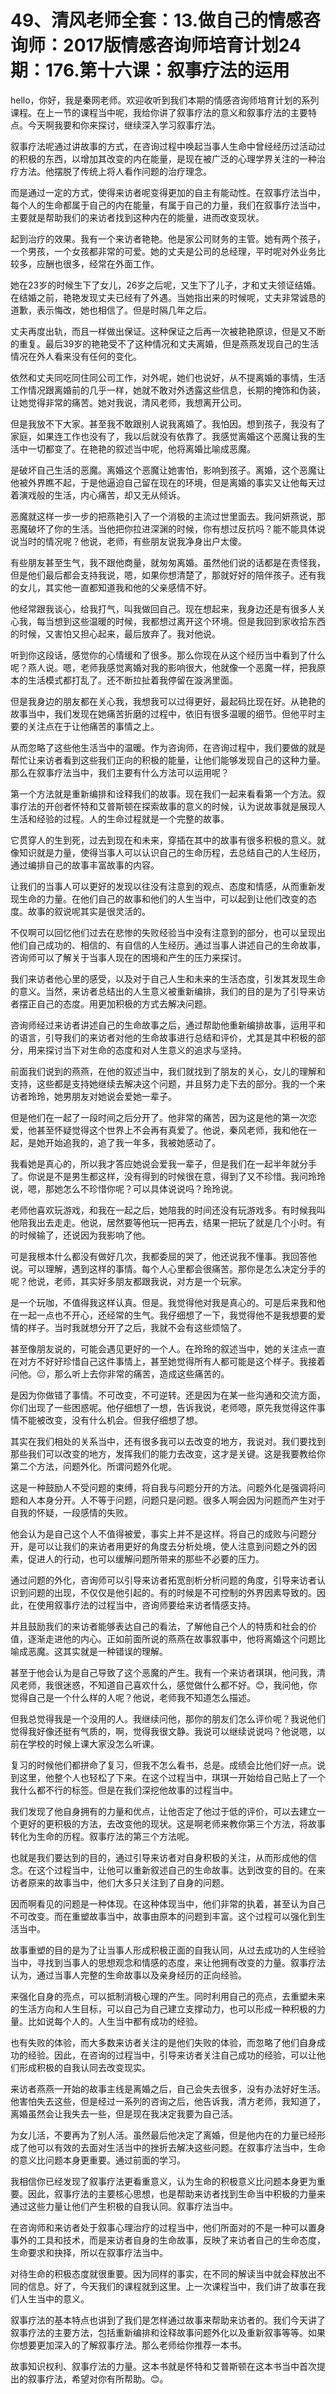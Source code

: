 # 49、清风老师全套：13.做自己的情感咨询师：2017版情感咨询师培育计划24期：176.第十六课：叙事疗法的运用

hello，你好，我是秦网老师。欢迎收听到我们本期的情感咨询师培育计划的系列课程。在上一节的课程当中呢，我给你讲了叙事疗法的意义和叙事疗法的主要特点。今天啊我要和你来探讨，继续深入学习叙事疗法。

叙事疗法呢通过讲故事的方式，在咨询过程中唤起当事人生命中曾经经历过活动过的积极的东西，以增加其改变的内在能量，是现在被广泛的心理学界关注的一种治疗方法。他摆脱了传统上将人看作问题的治疗理念。

而是通过一定的方式，使得来访者呢变得更加的自主有能动性。在叙事疗法当中，每个人的生命都属于自己的内在能量，有属于自己的力量，我们在叙事疗法当中，主要就是帮助我们的来访者找到这种内在的能量，进而改变现状。

起到治疗的效果。我有一个来访者艳艳。他是家公司财务的主管。她有两个孩子，一个男孩，一个女孩都非常的可爱。她的丈夫是公司的总经理，平时呢对外业务比较多，应酬也很多，经常在外面工作。

她在23岁的时候生下了女儿，26岁之后呢，又生下了儿子，才和丈夫领证结婚。在结婚之前，艳艳发现丈夫已经有了外遇。当她指出来的时候呢，丈夫非常诚恳的道歉，表示悔改，她也相信了。但是时隔几年之后。

丈夫再度出轨，而且一样做出保证。这种保证之后再一次被艳艳原谅，但是又不断的重复。最后39岁的艳艳受不了这种情况和丈夫离婚，但是燕燕发现自己的生活情况在外人看来没有任何的变化。

依然和丈夫同吃同住同公司工作，对外呢，她们也说好，从不提离婚的事情，生活工作情况跟离婚前的几乎一样，她就不敢对外透露这些信息，长期的掩饰和伪装，让她觉得非常的痛苦。她对我说，清风老师，我想离开公司。

但是我放不下大家。甚至我不敢跟别人说我离婚了。我怕因。想到孩子，我没有了家庭，如果连工作也没有了，我以后就没有依靠了。我感觉离婚这个恶魔让我的生活中一切都变了。在艳艳的叙述当中呢，他将离婚比喻成恶魔。

是破坏自己生活的恶魔。离婚这个恶魔让她害怕，影响到孩子。离婚，这个恶魔让他被外界瞧不起，于是他逼迫自己留在现在的环境，但是离婚的事实又让他每天过着演戏般的生活，内心痛苦，却又无从倾诉。

恶魔就这样一步一步的把燕艳引入了一个消极的主流过世里面去。我问妍燕说，那恶魔破坏了你的生活。当他把你拉进深渊的时候，你有想过反抗吗？能不能具体说说当时的情况呢？他说，老师，有些朋友说我净身出户太傻。

有些朋友甚至生气，我不跟他商量，就匆匆离婚。虽然他们说的话都是在责怪我，但是他们最后都会支持我说，嗯，如果你想清楚了，那就好好的陪伴孩子。还有我的女儿，其实他一直都知道我和他的父亲感情不好。

他经常跟我谈心，给我打气，叫我做回自己。现在想起来，我身边还是有很多人关心我，每当想到这些温暖的时候，我都想过离开这个环境。但是我回到家收拾东西的时候，又害怕又担心起来，最后放弃了。我对他说。

听到你这段话，感觉你的心情缓和了很多。那么你现在从这个经历当中看到了什么呢？燕人说。嗯，老师我感觉离婚对我的影响很大，他就像一个恶魔一样，把我原本的生活模式都打乱了。还不断拉扯着我停留在漩涡里面。

但是我身边的朋友都在关心我，我想我可以过得更好，最起码比现在好。从艳艳的故事当中，我们发现在她痛苦折磨的过程中，依旧有很多温暖的细节。但他平时主要的关注点在于让他痛苦的事情之上。

从而忽略了这些他生活当中的温暖。作为咨询师，在咨询过程中，我们要做的就是帮忙让来访者看到这些我们正向的积极的能量，让他们能够发现自己的这种力量。那么在叙事疗法当中，我们主要有什么方法可以运用呢？

第一个方法就是重新编排和诠释我们的故事。现在我们一起来看看第一个方法。叙事疗法的开创者怀特和艾普斯顿在探索故事的意义的时候，认为说故事就是展现人生活和经验的过程。人的生命过程就是一个完整的故事。

它贯穿人的生到死，过去到现在和未来，穿插在其中的故事有很多积极的意义。就像知识就是力量，使得当事人可以认识自己的生命历程，去总结自己的人生经历，通过编排自己的故事丰富故事的内容。

让我们的当事人可以更好的发现以往没有注意到的观点、态度和情感，从而重新发现生命的力量。在他们自己的故事和他们的人生当中，可以起到让他们改变的态度。故事的叙说呢其实是很灵活的。

不仅啊可以回忆他们过去在悲惨的失败经验当中没有注意到的部分，也可以呈现出他们自己成功的、相信的、有自信的人生经历。通过当事人讲述自己的生命故事，咨询师可以了解关于当事人现在的困境和产生的压力来探讨。

我们来访者他心里的感受，以及对于自己人生和未来的生活态度，引发其发现生命的意义。当然，来访者总结出的人生意义被重新编排，我们的目的是为了引导来访者摆正自己的态度。用更加积极的方式去解决问题。

咨询师经过来访者讲述自己的生命故事之后，通过帮助他重新编排故事，运用平和的语言，引导我们的来访者对他的生命故事进行总结和评价，尤其是其中积极的部分，用来探讨当下对生命的态度和对人生意义的追求与坚持。

前面我们说到的燕燕，在他的叙述当中，我们就找到了朋友的关心，女儿的理解和支持，这些都是支持她继续去解决这个问题，并且努力走下去的部分。我的一个来访者玲玲，她男朋友对她说会爱她一辈子。

但是他们在一起了一段时间之后分开了。他非常的痛苦，因为这是他的第一次恋爱，他甚至怀疑觉得这个世界上不会再有真爱了。他说，秦风老师，我和他在一起，是她开始追我的，追了我一年多，我被她感动了。

我看她是真心的，所以我才答应她说会爱我一辈子，但是我们在一起半年就分手了。你说是不是男生都这样，没有得到的时候很在意，得到了又不珍惜。我问玲玲说，嗯，那她怎么不珍惜你呢？可以具体说说吗？玲玲说。

老师他喜欢玩游戏，和我在一起之后，她陪我的时间还没有玩游戏多。有时候我叫他陪我出去走走。他说，居然要等他玩一把再去，结果一把玩了就是几个小时。有的时候输了，还说因为我影响了他。

可是我根本什么都没有做好几次，我都委屈的哭了，他还说我不懂事。我回答他说。可以理解，遇到这样的事情。每个人心里都会很痛苦。那你是怎么决定分手的呢？他说，老师，其实好多朋友都跟我说，对方是一个玩家。

是一个玩咖，不值得我这样认真。但是。我觉得他对我是真心的。可是后来我和他在一起一点也不开心，还经常的生气。我仔细想了一下，我觉得他不是我想要的爱情的样子。当时我就想分开了之后，我就不会有这些烦恼了。

甚至像朋友说的，可能会遇见更好的一个人。在玲玲的叙述当中，她的关注点一直在对方不好好珍惜自己这件事情上，甚至她觉得所有人都可能是这个样子。我接着问他。😔，那么听上去你非常的痛苦，造成这些痛苦的。

是因为你做错了事情。不可改变，不可逆转。还是因为在某一些沟通和交流方面，你们出现了一些困惑呢。他仔细想了一想，告诉我说，老师嗯，原先我觉得这件事情不能被改变，没有什么机会。但我仔细想了想。

其实在我们相处的关系当中，还有很多我可以去改变的地方，我说对。我们要找到那些我们可以改变的地方，发挥我们的能力去改变，这才是关键。这是我要教给你第二个方法，问题外化。所谓问题外化呢。

这是一种鼓励人不受问题的束缚，将自我与问题分开的方法。问题外化是强调将问题和人本身分开。人不等于问题，问题只是问题。很多人啊会因为问题而产生对于自我的怀疑，一段感情的失败。

他会认为是自己这个人不值得被爱，事实上并不是这样。将自己的成败与问题分开，是可以让我们的来访者用更好的角度去分析处境，使人注意到问题之外的因素，促进人的行动，也可以缓解问题所带来的那些不必要的压力。

通过问题的外化，咨询师可以引导来访者拓宽剖析分析问题的角度，引导来访者认识到问题的出现，不仅仅是他引起的。有的时候是不可控制的外界因素导致的。因此，在使用叙事疗法的过程当中，咨询师要给来访者情感支持。

并且鼓励我们的来访者能够表达自己的看法，了解他自己个人的特质和社会的价值，逐渐走进他的内心。正如前面所说的燕燕在故事叙事中，他将离婚这个问题比喻成恶魔。这其实就是一种错误的理解。

甚至于他会认为是自己导致了这个恶魔的产生。我有一个来访者琪琪，他问我，清风老师，我很迷惑，不知道自己喜欢什么，感觉做什么都不好。😊，我问他，你觉得自己是一个什么样的人呢？他说，老师我不知道怎么描述。

但我总觉得我是一个没用的人。我继续问他，那你的朋友们怎么评价呢？我说他们觉得我好像还挺有气质的，啊，觉得我很文静。我说可以继续说说吗？他说嗯，以前在学校的时候上课大家没怎么听课。

复习的时候他们都拼命了复习，但我不怎么看书，总是。成绩会比他们好一点。说到这里，他整个人也轻松了下来。在这个过程当中，琪琪一开始给自己贴上了一个我什么都不行的标签。但是在我们深挖他故事的过程当中。

我们发现了他自身拥有的力量和优点，让他否定了他过于低的评价，可以去建立一个更好的更积极的方法，去改变他的现状。这是啊老师来教你第三个方法，将故事转化为生命的历程。叙事疗法的第三个方法呢。

也就是我们要达到的目的，通过引导来访者对自身积极的关注，从而形成他的信念。在这个过程当中，让他可以重新叙述自己的生命故事。达到改变的目的。在来访者原来的故事当中，他们大多只关注到了自身的问题。

因而啊看见的问题是一种体现。在这种体现当中，他们非常的执着，甚至认为自己不可改变。而在重塑故事当中，故事由原本的问题到丰富。这个过程可以强化到生活当中。

故事重塑的目的是为了让当事人形成积极正面的自我认同，从过去成功的人生经验当中，寻找到当事人的思想观念和情感的态度，来让他拥有改变的力量。叙事疗法认为，通过当事人完整的生命故事以及亲身经历的正向经验。

来强化自身的亮点，可以抵制消极心理的产生。同时利用自己的亮点，去重塑未来的生活方向和人生目标，可以自己为自己建立支撑动力，也可以形成一种积极的力量。比如说每个人的。人生当中都有成功的经验。

也有失败的体验，而大多数来访者关注的是他们失败的体验，而忽略了他们自身成功的经验。因此，在咨询的过程当中，引导来访者关注自己成功的经验，可以让他们形成积极的自我认同去改变现实。

来访者燕燕一开始的故事主线是离婚之后，自己会失去很多，没有办法好好生活。他害怕失去这些，但是经过一系列的咨询之后，他告诉我，清方老师，我知道了，离婚虽然会让我失去一些，但是现在我决定我要为自己活。

为女儿活，不要再为了别人活。虽然最后他决定了离婚，但是他内在的力量已经形成了他可以有效的去面对生活当中的挫折去解决这些问题。在叙事疗法当中，生命的意义比问题本身更重要。通过前面的学习。

我相信你已经发现了叙事疗法更看重意义，认为生命的积极意义比问题本身更为重要。因此，叙事疗法的主要核心思想，也是帮助来访者找到生命当中积极的力量来通过这些力量让他们产生积极的自我认同。叙事疗法当中。

在咨询师和来访者处于叙事心理治疗的过程当中，他们所面对的不是一种可以置身事外的工具和技术，而是来访者自身的生命故事，反映了来访者自己的生命态度，生命要求和抉择，所以在叙事疗法当中。

对待生命的积极态度就很重要。因为同样的事实，在不同的解读当中就会释放出不同的信息。好了，今天我们的课程就到这里。上一次课程当中，我们讲了故事在我们人生当中的意义。

叙事疗法的基本特点也讲到了我们是怎样通过故事来帮助来访者的。我们今天讲了叙事疗法的主要方法，包括重新编排和诠释故事问题外化以及重新叙事等等。如果你想要更加深入的了解叙事疗法。那么老师给你推荐一本书。

故事知识权利、叙事疗法的力量。这本书就是怀特和艾普斯顿在这本书当中首次提出的叙事疗法，希望对你有所帮助。😊。


